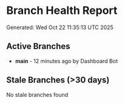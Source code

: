 # Branch Health Report
Generated: Wed Oct 22 11:35:13 UTC 2025

## Active Branches
- **main** - 12 minutes ago by Dashboard Bot

## Stale Branches (>30 days)
No stale branches found
